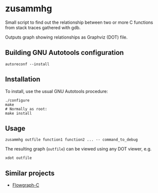 zusammhg
========

Small script to find out the relationship between two or more C functions from
stack traces gathered with gdb.

Outputs graph showing relationships as Graphviz (DOT) file.

Building GNU Autotools configuration
------------------------------------

```
autoreconf --install
```

Installation
------------

To install, use the usual GNU Autotools procedure:

```
./configure
make
# Normally as root:
make install
```

Usage
-----

```
zusammhg outfile function1 function2 ... -- command_to_debug
```

The resulting graph (``outfile``) can be viewed using any DOT viewer, e.g.

```
xdot outfile
```

Similar projects
----------------

- [Flowgraph-C](https://github.com/akumar101/Flowgraph-C)
